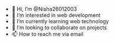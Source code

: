 - 👋 Hi, I’m @Nisha26012003
- 👀 I’m interested in web development 
- 🌱 I’m currently learning web technology 
- 💞️ I’m looking to collaborate on projects 
- 📫 How to reach me via email

<!---
Nisha26012003/Nisha26012003 is a ✨ special ✨ repository because its `README.md` (this file) appears on your GitHub profile.
You can click the Preview link to take a look at your changes.
--->
